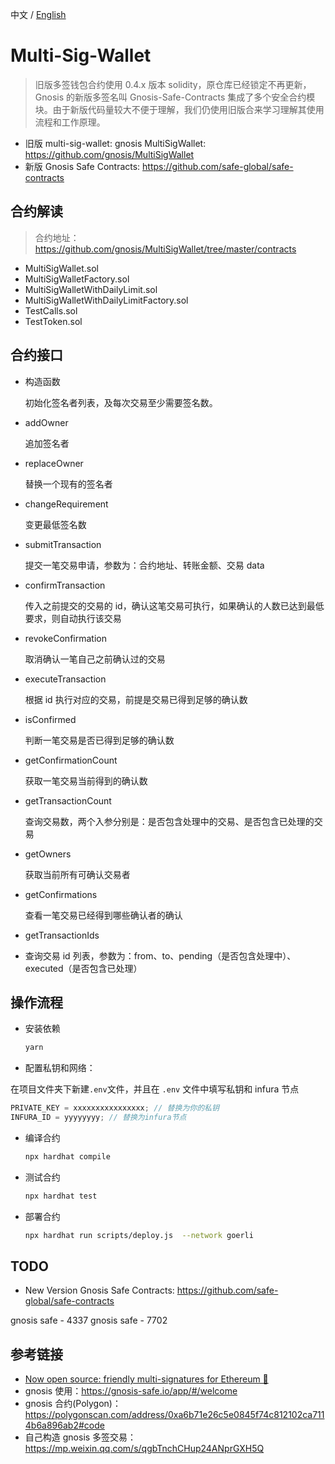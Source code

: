中文 / [English](./README.md)
# Multi-Sig-Wallet

> 旧版多签钱包合约使用 0.4.x 版本 solidity，原仓库已经锁定不再更新，Gnosis 的新版多签名叫 Gnosis-Safe-Contracts 集成了多个安全合约模块。由于新版代码量较大不便于理解，我们仍使用旧版合来学习理解其使用流程和工作原理。

- 旧版 multi-sig-wallet: gnosis MultiSigWallet: <https://github.com/gnosis/MultiSigWallet>
- 新版 Gnosis Safe Contracts: <https://github.com/safe-global/safe-contracts>

## 合约解读

> 合约地址：https://github.com/gnosis/MultiSigWallet/tree/master/contracts

- MultiSigWallet.sol
- MultiSigWalletFactory.sol
- MultiSigWalletWithDailyLimit.sol
- MultiSigWalletWithDailyLimitFactory.sol
- TestCalls.sol
- TestToken.sol

## 合约接口

- 构造函数

  初始化签名者列表，及每次交易至少需要签名数。

- addOwner

  追加签名者

- replaceOwner

  替换一个现有的签名者

- changeRequirement

  变更最低签名数

- submitTransaction

  提交一笔交易申请，参数为：合约地址、转账金额、交易 data

- confirmTransaction

  传入之前提交的交易的 id，确认这笔交易可执行，如果确认的人数已达到最低要求，则自动执行该交易

- revokeConfirmation

  取消确认一笔自己之前确认过的交易

- executeTransaction

  根据 id 执行对应的交易，前提是交易已得到足够的确认数

- isConfirmed

  判断一笔交易是否已得到足够的确认数

- getConfirmationCount

  获取一笔交易当前得到的确认数

- getTransactionCount

  查询交易数，两个入参分别是：是否包含处理中的交易、是否包含已处理的交易

- getOwners

  获取当前所有可确认交易者

- getConfirmations

  查看一笔交易已经得到哪些确认者的确认

- getTransactionIds
- 查询交易 id 列表，参数为：from、to、pending（是否包含处理中）、executed（是否包含已处理）

## 操作流程

- 安装依赖

  ```sh
  yarn
  ```

- 配置私钥和网络：

在项目文件夹下新建`.env`文件，并且在 `.env` 文件中填写私钥和 infura 节点

```js
PRIVATE_KEY = xxxxxxxxxxxxxxxx; // 替换为你的私钥
INFURA_ID = yyyyyyyy; // 替换为infura节点
```

- 编译合约

  ```sh
  npx hardhat compile
  ```

- 测试合约

  ```sh
  npx hardhat test
  ```

- 部署合约

  ```sh
  npx hardhat run scripts/deploy.js  --network goerli
  ```

## TODO

- New Version Gnosis Safe Contracts: <https://github.com/safe-global/safe-contracts>

gnosis safe - 4337
gnosis safe - 7702


## 参考链接

- [Now open source: friendly multi-signatures for Ethereum 🔑](https://medium.com/dsys/now-open-source-friendly-multi-signatures-for-ethereum-d75ca5a0dc5c)
- gnosis 使用：<https://gnosis-safe.io/app/#/welcome>
- gnosis 合约(Polygon)： <https://polygonscan.com/address/0xa6b71e26c5e0845f74c812102ca7114b6a896ab2#code>
- 自己构造 gnosis 多签交易： <https://mp.weixin.qq.com/s/qgbTnchCHup24ANprGXH5Q>
